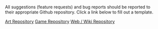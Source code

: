All suggestions (feature requests) and bug reports should be reported to their appropriate Github repository.  Click a link below to fill out a template.

<div class="grid">
  <a href="https://github.com/SitekickRemastered/Art/issues/new/choose" class="card">Art Repository</a>
  <a href="https://github.com/SitekickRemastered/Game/issues/new/choose" class="card">Game Repository</a>
  <a href="https://github.com/SitekickRemastered/Web/issues/new/choose" class="card">Web / Wiki Repository</a>
</div>
